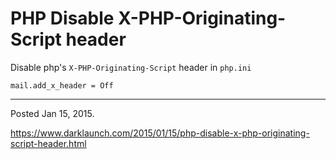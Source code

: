 # PHP Disable X-PHP-Originating-Script header

Disable php's `X-PHP-Originating-Script` header in `php.ini`

```
mail.add_x_header = Off
```

---

Posted Jan 15, 2015.

https://www.darklaunch.com/2015/01/15/php-disable-x-php-originating-script-header.html